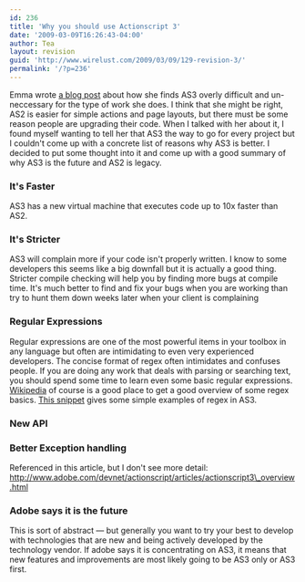 ```yaml
---
id: 236
title: 'Why you should use Actionscript 3'
date: '2009-03-09T16:26:43-04:00'
author: Tea
layout: revision
guid: 'http://www.wirelust.com/2009/03/09/129-revision-3/'
permalink: '/?p=236'
---
```


Emma wrote [a blog post](http://digitalemma.wordpress.com/2009/03/09/mgh-north-shore-center-microsite/) about how she finds AS3 overly difficult and un-neccessary for the type of work she does. I think that she might be right, AS2 is easier for simple actions and page layouts, but there must be some reason people are upgrading their code. When I talked with her about it, I found myself wanting to tell her that AS3 the way to go for every project but I couldn't come up with a concrete list of reasons why AS3 is better. I decided to put some thought into it and come up with a good summary of why AS3 is the future and AS2 is legacy.

### It's Faster

AS3 has a new virtual machine that executes code up to 10x faster than AS2.

### It's Stricter

AS3 will complain more if your code isn't properly written. I know to some developers this seems like a big downfall but it is actually a good thing. Stricter compile checking will help you by finding more bugs at compile time. It's much better to find and fix your bugs when you are working than try to hunt them down weeks later when your client is complaining

### Regular Expressions

Regular expressions are one of the most powerful items in your toolbox in any language but often are intimidating to even very experienced developers. The concise format of regex often intimidates and confuses people. If you are doing any work that deals with parsing or searching text, you should spend some time to learn even some basic regular expressions. [Wikipedia](http://en.wikipedia.org/wiki/Regular_expression) of course is a good place to get a good overview of some regex basics. [This snippet](http://snipplr.com/view/6608/as3-regular-expression-basics/) gives some simple examples of regex in AS3.

### New API

### Better Exception handling

Referenced in this article, but I don't see more detail:  
http://www.adobe.com/devnet/actionscript/articles/actionscript3\_overview.html

### Adobe says it is the future

This is sort of abstract — but generally you want to try your best to develop with technologies that are new and being actively developed by the technology vendor. If adobe says it is concentrating on AS3, it means that new features and improvements are most likely going to be AS3 only or AS3 first.